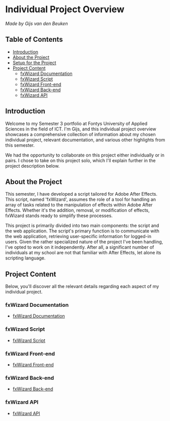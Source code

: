 # Individual Project Overview

_Made by Gijs van den Beuken_

## Table of Contents

- [Introduction](#heading-introduction)
- [About the Project](#heading-about-the-project)
- [Setup for the Project](#heading-setup-for-the-project)
- [Project Content](#heading-project-content)
  - [fxWizard Documentation](#subheading-fxwizard-documentation)
  - [fxWizard Script](#subheading-fxwizard-script)
  - [fxWizard Front-end](#subheading-fxwizard-front-end)
  - [fxWizard Back-end](#subheading-fxwizard-back-end)
  - [fxWizard API](#subheading-fxwizard-api)

## Introduction <a name="heading-introduction"></a>

Welcome to my Semester 3 portfolio at Fontys University of Applied Sciences in the field of ICT. I'm Gijs, and this individual project overview showcases a comprehensive collection of information about my chosen individual project, relevant documentation, and various other highlights from this semester.

We had the opportunity to collaborate on this project either individually or in pairs. I chose to take on this project solo, which I'll explain further in the project description below.

## About the Project <a name="heading-about-the-project"></a>

This semester, I have developed a script tailored for Adobe After Effects. This script, named 'fxWizard', assumes the role of a tool for handling an array of tasks related to the manipulation of effects within Adobe After Effects. Whether it's the addition, removal, or modification of effects, fxWizard stands ready to simplify these processes.

This project is primarily divided into two main components: the script and the web application. The script's primary function is to communicate with the web application, retrieving user-specific information for logged-in users. Given the rather specialized nature of the project I've been handling, I've opted to work on it independently. After all, a significant number of individuals at my school are not that familiar with After Effects, let alone its scripting language.

## Project Content <a name="heading-project-content"></a>

Below, you'll discover all the relevant details regarding each aspect of my individual project.

### fxWizard Documentation <a name="subheading-fxwizard-documentation"></a>

- [fxWizard Documentation](https://github.com/gijsvdbeuken/fxWizard-documentation)

### fxWizard Script <a name="subheading-fxwizard-script"></a>

- [fxWizard Script](https://github.com/gijsvdbeuken/fxWizard-script)

### fxWizard Front-end <a name="subheading-fxwizard-front-end"></a>

- [fxWizard Front-end](https://github.com/gijsvdbeuken/fxWizard-front-end)

### fxWizard Back-end <a name="subheading-fxwizard-back-end"></a>

- [fxWizard Back-end](https://github.com/gijsvdbeuken/fxWizard-back-end)

### fxWizard API <a name="subheading-fxwizard-api"></a>

- [fxWizard API](https://github.com/gijsvdbeuken/fxWizard-API)

